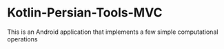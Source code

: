 # Kotlin-Persian-Tools-MVC
This is an Android application that implements a few simple computational operations
